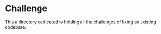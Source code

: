 # Challenge
This a directory dedicated to holding all the challenges of fixing an existing codebase.
